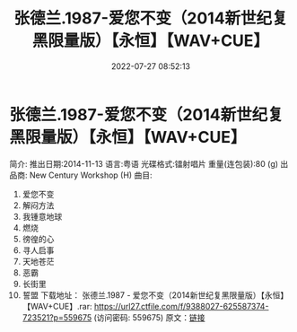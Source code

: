 ﻿---
title: 张德兰.1987-爱您不变（2014新世纪复黑限量版）【永恒】【WAV+CUE】
date: 2022-07-27 08:52:13
categories: WAV车载音乐、镜像
tags: 华语中文
---
# 张德兰.1987-爱您不变（2014新世纪复黑限量版）【永恒】【WAV+CUE】

简介:
推出日期:2014-11-13
语言:粤语
光碟格式:镭射唱片
重量(连包装):80 (g)
出品商: New Century Workshop (H)
曲目:
01. 爱您不变
02. 解闷方法
03. 我锺意地球
04. 燃烧
05. 徬徨的心
06. 寻人启事
07. 天地苍茫
08. 恶霸
09. 长街里
10. 誓盟
下载地址：
张德兰.1987 - 爱您不变（2014新世纪复黑限量版）【永恒】【WAV+CUE】.rar: https://url27.ctfile.com/f/9388027-625587374-723521?p=559675
(访问密码: 559675)
原文：[链接](https://blog.sina.com.cn/s/blog_1647c7e7601030ykg.html)